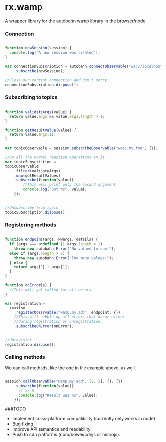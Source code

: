 rx.wamp
=======

A wrapper library for the autobahn wamp library in the browser/node


### Connection
```javascript

function newSession(session) {
  console.log("A new session was created");
}

var connectionSubscription = autobahn.connectObservable("ws://localhost:9000")
    .subscribe(newSession);
    
//Close our current connection and don't retry
connectionSubscription.dispose();


```


### Subscribing to topics
```javascript

function validateArgs(value) {
  return value.args && value.args.length > 1;
}

function getResultValue(value) {
  return value.args[1];
}

var topicObservable = session.subscribeObservable("wamp.my.foo", {});

//Do all the normal reactive operations on it
var topicSubscription = 
topicObservable
    .filter(validateArgs)
    .map(getResultValues)
    .subscribe(function(value){
        //This will print only the second argument
        console.log("Got %s", value);
    });
    
    
//Unsubscribe from topic
topicSubscription.dispose();

```

### Registering methods
```javascript

function endpoint(args, kwargs, details) {
  if (args === undefined || args.length < 1)
    throw new autobahn.Error("No values to sum!");
  else if (args.length > 2) {
    throw new autobahn.Error("Too many values!");
  } else {
    return args[0] + args[1];
  }
}

function onError(e) {
  //This will get called for all errors.
}

var registration = 
  session
    .registerObservable("wamp.my.add", endpoint, {})
    //This will bubble up all errors that occur either
    //during registration or unregistration.
    .subscribeOnError(onError);
    

//Unregister
registration.dispose();

```



### Calling methods

We can call methods, like the one in the example above, as well.

```javascript

session.callObservable("wamp.my.add", [2, 3], {}, {})
    .subscribe(function(value){
      // => 5
      console.log("Result was %s", value);
    });

```


###TODO

- Implement cross-platform compatibility (currently only works in node)
- Bug fixing
- Improve API semantics and readability
- Push to cdn platforms (npm/bower/cdnjs or microjs).



